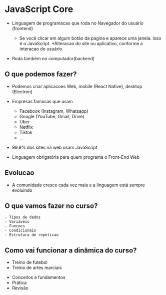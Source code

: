 # JavaScript Core

* Linguagem de programacao que roda no Navegador do usuário (frontend)
    * Se você clicar em algum botão da página e aparece uma janela. Isso é o JavaScript.
    *Alteracao do site ou aplicativo, conforme a interacao do usuário.

* Roda também no computador(backend)

## O que podemos fazer?

* Podemos criar aplicacoes Web, mobile (React Native), desktop (Electron)
* Empresas famosas que usam
    * Facebook (Instagram, Whatsapp)
    * Google (YouTube, Gmail, Drive)
    * Uber
    * Netflix
    * Tiktok
    * ...

* 99.9% dos sites na web usam JavaScript
* Linguagem obrigatória para quem programa o Front-End Web

## Evolucao

* A comunidade cresce cada vez mais e a linguagem está sempre evoluindo

## O que vamos fazer no curso?

    - Tipos de dados
    - Variáveis
    - Funcoes
    - Condicionais
    - Estrutura de repeticao

## Como vai funcionar a dinâmica do curso?

- Treino de futebol
- Treino de artes marciais

* Conceitos e fundamentos
* Prática
* Revisão
